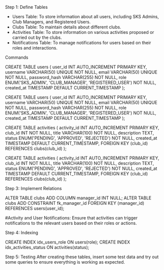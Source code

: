Step 1: Define Tables

- Users Table: To store information about all users, including SKS Admins, Club Managers, and Registered Users.
- Clubs Table: To maintain details about different clubs.
- Activities Table: To store information on various activities proposed or carried out by the clubs.
- Notifications Table: To manage notifications for users based on their roles and interactions.



Commands

CREATE TABLE users (
    user_id INT AUTO_INCREMENT PRIMARY KEY,
    username VARCHAR(50) UNIQUE NOT NULL,
    email VARCHAR(50) UNIQUE NOT NULL,
    password_hash VARCHAR(255) NOT NULL,
    role ENUM('SKS_ADMIN', 'CLUB_MANAGER', 'REGISTERED_USER') NOT NULL,
    created_at TIMESTAMP DEFAULT CURRENT_TIMESTAMP
);




CREATE TABLE users (
    user_id INT AUTO_INCREMENT PRIMARY KEY,
    username VARCHAR(50) UNIQUE NOT NULL,
    email VARCHAR(50) UNIQUE NOT NULL,
    password_hash VARCHAR(255) NOT NULL,
    role ENUM('SKS_ADMIN', 'CLUB_MANAGER', 'REGISTERED_USER') NOT NULL,
    created_at TIMESTAMP DEFAULT CURRENT_TIMESTAMP
);




CREATE TABLE activities (
    activity_id INT AUTO_INCREMENT PRIMARY KEY,
    club_id INT NOT NULL,
    title VARCHAR(100) NOT NULL,
    description TEXT,
    status ENUM('PENDING', 'APPROVED', 'REJECTED') NOT NULL,
    created_at TIMESTAMP DEFAULT CURRENT_TIMESTAMP,
    FOREIGN KEY (club_id) REFERENCES clubs(club_id)
);





CREATE TABLE activities (
    activity_id INT AUTO_INCREMENT PRIMARY KEY,
    club_id INT NOT NULL,
    title VARCHAR(100) NOT NULL,
    description TEXT,
    status ENUM('PENDING', 'APPROVED', 'REJECTED') NOT NULL,
    created_at TIMESTAMP DEFAULT CURRENT_TIMESTAMP,
    FOREIGN KEY (club_id) REFERENCES clubs(club_id)
);




Step 3: Implement Relations

  
ALTER TABLE clubs ADD COLUMN manager_id INT NULL;
ALTER TABLE clubs ADD CONSTRAINT fk_manager_id FOREIGN KEY (manager_id) REFERENCES users(user_id);

#Activity and User Notifications: Ensure that activities can trigger notifications to the relevant users based on their roles or actions.


Step 4: Indexing


CREATE INDEX idx_users_role ON users(role);
CREATE INDEX idx_activities_status ON activities(status);



Step 5: Testing
After creating these tables, insert some test data and try out some queries to ensure everything is working as expected.
